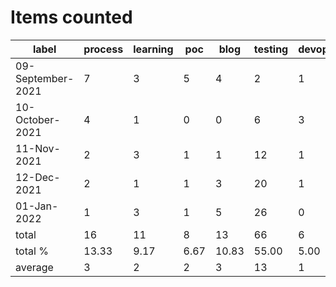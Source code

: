 # Items counted
label | process | learning | poc | blog | testing | devops
---|---|---|---|---|---|---
09-September-2021 | 7 | 3 | 5 | 4 | 2 | 1
10-October-2021 | 4 | 1 | 0 | 0 | 6 | 3
11-Nov-2021 | 2 | 3 | 1 | 1 | 12 | 1
12-Dec-2021 | 2 | 1 | 1 | 3 | 20 | 1
01-Jan-2022 | 1 | 3 | 1 | 5 | 26 | 0
total | 16 | 11 | 8 | 13 | 66 | 6
total % | 13.33 | 9.17 | 6.67 | 10.83 | 55.00 | 5.00
average | 3 | 2 | 2 | 3 | 13 | 1
